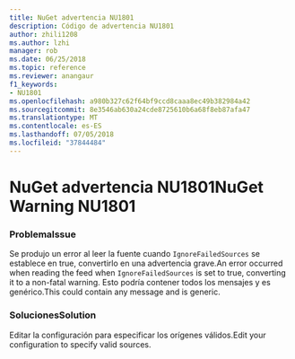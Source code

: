 ```yaml
---
title: NuGet advertencia NU1801
description: Código de advertencia NU1801
author: zhili1208
ms.author: lzhi
manager: rob
ms.date: 06/25/2018
ms.topic: reference
ms.reviewer: anangaur
f1_keywords:
- NU1801
ms.openlocfilehash: a980b327c62f64bf9ccd8caaa8ec49b382984a42
ms.sourcegitcommit: 8e3546ab630a24cde8725610b6a68f8eb87afa47
ms.translationtype: MT
ms.contentlocale: es-ES
ms.lasthandoff: 07/05/2018
ms.locfileid: "37844484"
---
```

# <a name="nuget-warning-nu1801"></a><span data-ttu-id="a5266-103">NuGet advertencia NU1801</span><span class="sxs-lookup"><span data-stu-id="a5266-103">NuGet Warning NU1801</span></span>

### <a name="issue"></a><span data-ttu-id="a5266-104">Problema</span><span class="sxs-lookup"><span data-stu-id="a5266-104">Issue</span></span>
<span data-ttu-id="a5266-105">Se produjo un error al leer la fuente cuando `IgnoreFailedSources` se establece en true, convertirlo en una advertencia grave.</span><span class="sxs-lookup"><span data-stu-id="a5266-105">An error occurred when reading the feed when `IgnoreFailedSources` is set to true, converting it to a non-fatal warning.</span></span> <span data-ttu-id="a5266-106">Esto podría contener todos los mensajes y es genérico.</span><span class="sxs-lookup"><span data-stu-id="a5266-106">This could contain any message and is generic.</span></span>

### <a name="solution"></a><span data-ttu-id="a5266-107">Soluciones</span><span class="sxs-lookup"><span data-stu-id="a5266-107">Solution</span></span>
<span data-ttu-id="a5266-108">Editar la configuración para especificar los orígenes válidos.</span><span class="sxs-lookup"><span data-stu-id="a5266-108">Edit your configuration to specify valid sources.</span></span>